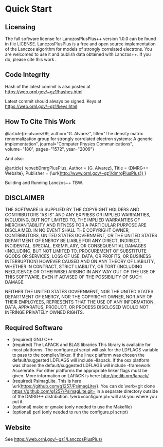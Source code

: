 # Quick Start 
## Licensing

The full software license for LanczosPlusPlus++ version 1.0.0 
can be found in
file LICENSE. 
LanczosPlusPlus is a free and open source implementation of the 
Lanczos algorithm for models of strongly correlated electrons. 
You are welcomed to use it and publish data 
obtained with Lanczos++. If you do, please cite this
work .

## Code Integrity

Hash of the latest commit is also posted at
https://web.ornl.gov/~gz1/hashes.html

Latest commit should always be signed.
Keys at https://web.ornl.gov/~gz1/keys.html

## How To Cite This Work

@article{re:alvarez09,
author="G. Alvarez",
title="The density matrix renormalization group for strongly correlated electron
systems: A generic implementation",
journal="Computer Physics Communications",
volume="180",
pages="1572",
year="2009"}

And also:

@article{
re:webDmrgPlusPlus,
Author = {G. Alvarez},
Title = {DMRG++ Website},
Publisher = {\url{http://www.ornl.gov/~gz1/dmrgPlusPlus}} }

Building and Running Lanczos++
TBW.

## DISCLAIMER

THE SOFTWARE IS SUPPLIED BY THE COPYRIGHT HOLDERS AND
CONTRIBUTORS "AS IS" AND ANY EXPRESS OR IMPLIED
WARRANTIES, INCLUDING, BUT NOT LIMITED TO, THE IMPLIED
WARRANTIES OF MERCHANTABILITY AND FITNESS FOR A
PARTICULAR PURPOSE ARE DISCLAIMED. IN NO EVENT SHALL THE
COPYRIGHT OWNER, CONTRIBUTORS, UNITED STATES GOVERNMENT,
OR THE UNITED STATES DEPARTMENT OF ENERGY BE LIABLE FOR
ANY DIRECT, INDIRECT, INCIDENTAL, SPECIAL, EXEMPLARY, OR
CONSEQUENTIAL DAMAGES (INCLUDING, BUT NOT LIMITED TO,
PROCUREMENT OF SUBSTITUTE GOODS OR SERVICES; LOSS OF USE,
DATA, OR PROFITS; OR BUSINESS INTERRUPTION) HOWEVER
CAUSED AND ON ANY THEORY OF LIABILITY, WHETHER IN
CONTRACT, STRICT LIABILITY, OR TORT (INCLUDING NEGLIGENCE
OR OTHERWISE) ARISING IN ANY WAY OUT OF THE USE OF THIS
SOFTWARE, EVEN IF ADVISED OF THE POSSIBILITY OF SUCH
DAMAGE.

NEITHER THE UNITED STATES GOVERNMENT, NOR THE UNITED
STATES DEPARTMENT OF ENERGY, NOR THE COPYRIGHT OWNER, NOR
ANY OF THEIR EMPLOYEES, REPRESENTS THAT THE USE OF ANY
INFORMATION, DATA, APPARATUS, PRODUCT, OR PROCESS
DISCLOSED WOULD NOT INFRINGE PRIVATELY OWNED RIGHTS.


## Required Software

- (required) GNU C++
- (required) The LAPACK and BLAS libraries
This library is available for most platforms.
The configure.pl script will ask for the LDFLAGS variable 
to pass to the compiler/linker. If the linux platform was
chosen the default/suggested LDFLAGS will include -llapack.
If the osx platform was chosen the default/suggested LDFLAGS will
include  -framework Accelerate.
For other platforms the appropriate linker flags must be given.
More information on LAPACK is here: http://netlib.org/lapack/
- (required) PsimagLite. This is here \url{https://github.com/g1257/PsimagLite/}.
You can do \verb=git clone https://github.com/g1257/PsimagLite.git= in a separate directory
outside of the DMRG++ distribution. \verb=configure.pl= will ask you where you put it.
- (optional) make or gmake (only needed to use the Makefile)
- (optional) perl (only needed to run the configure.pl script)

## Website 

See https://web.ornl.gov/~gz1/LanczosPlusPlus/

